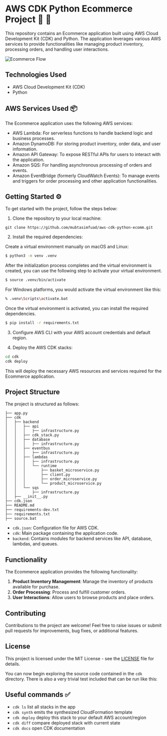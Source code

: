 # AWS CDK Python Ecommerce Project :shopping_cart: :rocket:

This repository contains an Ecommerce application built using AWS Cloud Development Kit (CDK) and Python. The application leverages various AWS services to provide functionalities like managing product inventory, processing orders, and handling user interactions.

![Ecommerce Flow](https://user-images.githubusercontent.com/1147445/158019166-96732203-6642-4242-b1d9-d53ece2e1ed3.png)

## Technologies Used

- AWS Cloud Development Kit (CDK)
- Python

## AWS Services Used :package:

The Ecommerce application uses the following AWS services:

- AWS Lambda: For serverless functions to handle backend logic and business processes.
- Amazon DynamoDB: For storing product inventory, order data, and user information.
- Amazon API Gateway: To expose RESTful APIs for users to interact with the application.
- Amazon SQS: For handling asynchronous processing of orders and events.
- Amazon EventBridge (formerly CloudWatch Events): To manage events and triggers for order processing and other application functionalities.

## Getting Started :gear: 

To get started with the project, follow the steps below:

1. Clone the repository to your local machine:

```
git clone https://github.com/mubtasimfuad/aws-cdk-python-ecomm.git
```

2. Install the required dependencies:

Create a virtual environment manually on macOS and Linux:

```bash
$ python3 -m venv .venv
```

After the initialization process completes and the virtual environment is created, you can use the following step to activate your virtual environment.

```bash
$ source .venv/bin/activate
```

For Windows platforms, you would activate the virtual environment like this:

```bash
% .venv\Scripts\activate.bat
```

Once the virtual environment is activated, you can install the required dependencies.

```bash
$ pip install -r requirements.txt
```

3. Configure AWS CLI with your AWS account credentials and default region.

4. Deploy the AWS CDK stacks:

```bash
cd cdk
cdk deploy
```

This will deploy the necessary AWS resources and services required for the Ecommerce application.

## Project Structure

The project is structured as follows:

```
├── app.py
├── cdk
│   ├── backend
│   │   ├── api
│   │   │   ├── infrastructure.py
│   │   ├── cdk_stack.py
│   │   ├── database
│   │   │   ├── infrastructure.py
│   │   ├── eventbus
│   │   │   ├── infrastructure.py
│   │   ├── lambdas
│   │   │   ├── infrastructure.py
│   │   │   └── runtime
│   │   │       ├── basket_microservice.py
│   │   │       ├── client.py
│   │   │       ├── order_microservice.py
│   │   │       └── product_microservice.py
│   │   └── sqs
│   │       ├── infrastructure.py
│   ├── __init__.py
├── cdk.json
├── README.md
├── requirements-dev.txt
├── requirements.txt
├── source.bat
```

- `cdk.json`: Configuration file for AWS CDK.
- `cdk`: Main package containing the application code.
- `backend`: Contains modules for backend services like API, database, lambdas, and queues.

## Functionality

The Ecommerce application provides the following functionality:

1. **Product Inventory Management**: Manage the inventory of products available for purchase.
2. **Order Processing**: Process and fulfill customer orders.
3. **User Interactions**: Allow users to browse products and place orders.

## Contributing

Contributions to the project are welcome! Feel free to raise issues or submit pull requests for improvements, bug fixes, or additional features.

## License

This project is licensed under the MIT License - see the [LICENSE](LICENSE) file for details.

You can now begin exploring the source code contained in the `cdk` directory. There is also a very trivial test included that can be run like this:



## Useful commands :white_check_mark: 

* `cdk ls`          list all stacks in the app
* `cdk synth`       emits the synthesized CloudFormation template
* `cdk deploy`      deploy this stack to your default AWS account/region
* `cdk diff`        compare deployed stack with current state
* `cdk docs`        open CDK documentation